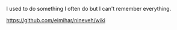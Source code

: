 I used to do something I often do but
I can't remember everything.

https://github.com/eimihar/nineveh/wiki
